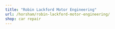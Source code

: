 ```yaml
---
title: "Robin Lackford Motor Engineering"
url: /horsham/robin-lackford-motor-engineering/
shop: car repair
---
```

